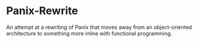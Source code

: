 # Panix-Rewrite
An attempt at a rewriting of Panix that moves away from an object-oriented architecture to something more inline with functional programming.
